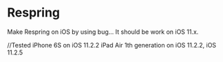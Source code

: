 # Respring
Make Respring on iOS by using bug...
It should be work on iOS 11.x.

//Tested 
iPhone 6S on iOS 11.2.2
iPad Air 1th generation on iOS 11.2.2, iOS 11.2.5
